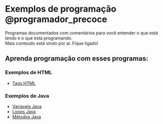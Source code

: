 # Exemplos de programação @programador_precoce

Programas documentados com comentários para você entender o que está lendo e o que está programando.</br>
Mais conteúdo está vindo por aí. Fique ligado!

Aprenda programação com esses programas:
---

### Exemplos de HTML
- [Tags HTML](/HTML/tags.html)

### Exemplos de Java

-  [Variaveis Java](/java/variaveis.java)
-  [Loops Java](/java/loops.java)
-  [Métodos Java](/java/metodos.java)
